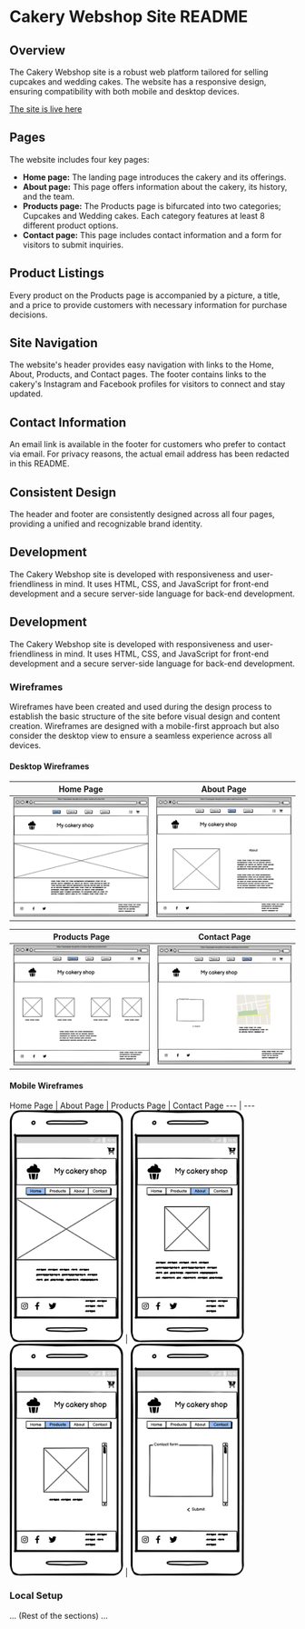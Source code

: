 # Cakery Webshop Site README

## Overview
The Cakery Webshop site is a robust web platform tailored for selling cupcakes and wedding cakes. The website has a responsive design, ensuring compatibility with both mobile and desktop devices.


[The site is live here](https://hypergeek-dev.github.io/cakery-webshop/index.html)

## Pages
The website includes four key pages:

- **Home page:** The landing page introduces the cakery and its offerings.
- **About page:** This page offers information about the cakery, its history, and the team.
- **Products page:** The Products page is bifurcated into two categories; Cupcakes and Wedding cakes. Each category features at least 8 different product options.
- **Contact page:** This page includes contact information and a form for visitors to submit inquiries.

## Product Listings
Every product on the Products page is accompanied by a picture, a title, and a price to provide customers with necessary information for purchase decisions.

## Site Navigation
The website's header provides easy navigation with links to the Home, About, Products, and Contact pages. The footer contains links to the cakery's Instagram and Facebook profiles for visitors to connect and stay updated.

## Contact Information
An email link is available in the footer for customers who prefer to contact via email. For privacy reasons, the actual email address has been redacted in this README.

## Consistent Design
The header and footer are consistently designed across all four pages, providing a unified and recognizable brand identity.
## Development

The Cakery Webshop site is developed with responsiveness and user-friendliness in mind. It uses HTML, CSS, and JavaScript for front-end development and a secure server-side language for back-end development.

## Development

The Cakery Webshop site is developed with responsiveness and user-friendliness in mind. It uses HTML, CSS, and JavaScript for front-end development and a secure server-side language for back-end development.

### Wireframes

Wireframes have been created and used during the design process to establish the basic structure of the site before visual design and content creation. Wireframes are designed with a mobile-first approach but also consider the desktop view to ensure a seamless experience across all devices.

#### Desktop Wireframes

Home Page | About Page
--- | ---
<img src="assets/images/wireframes/desktop_home.png" width="400"> | <img src="assets/images/wireframes/desktop_about.png" width="400">

Products Page | Contact Page
--- | ---
<img src="assets/images/wireframes/desktop_products.png" width="400"> | <img src="assets/images/wireframes/desktop_contact.png" width="400">

#### Mobile Wireframes

Home Page | About Page | Products Page | Contact Page
--- | ---
<img src="assets/images/wireframes/mobile_home.png" width="200"> | <img src="assets/images/wireframes/mobile_about.png" width="200"><img src="assets/images/wireframes/mobile_products.png" width="200"> | <img src="assets/images/wireframes/mobile_contact.png" width="200">

### Local Setup

... (Rest of the sections) ...
